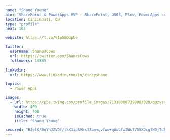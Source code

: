 ```yaml
---
name: "Shane Young"
bio: "SharePoint & PowerApps MVP - SharePoint, O365, Flow, PowerApps consulting? @PowerApps911 | Pure Snark? You found it."
location: Cincinnati, OH
type: "profile"
heat: 102

website: https://t.co/91p5BQ3pUe

twitter:
  username: ShanesCows
  url: https://twitter.com/ShanesCows
  followers: 13555

linkedin:
  url: https://www.linkedin.com/in/cincyshane

topics:
  - Power Apps

images:
  - url: https://pbs.twimg.com/profile_images/713100007398883329/qUzvsvQ3_400x400.jpg
    width: 400
    height: 400
    isCached: true
    title: "Shane Young"

secured: "BJelK/3qYhJZVDf/lkK1ipAVks38anvgvfww+qWoLfxIWo7VG5XDcgfW0jTdFUizQOe7yeZz2BEMfBowGXXF1gUhzGcqyuppA1e07MveksKjD14gE2Jn00NOdstTcwD1viR3r5uuUGhmp6oiMQ2kvt9f3t1PcdB9AQRTXXEHjPi4XcWlRqsdbKla4EaQZNRbT5g5ftUqCWTJTDbp9bW3hDng3m6Si4bWgIkIZ6kV4MzHU5k29h4IsavOVWhXN+WQO+Vc+y6mG3QeFvx6X9pYLJr/YZ8RADUq0488Mey5dUgdrr1qxT2HuAlS77Ya4cA2gedifhSIuck7xBsPJ9tJ0El+W+TF5SURz/8oFvMHjsifMbHcyFyAXRb44gtQ+GIEyAUFnhJFp3z8lHMX3tC+0lXMEY3cFIYdPfu5SjOa+Os=;vOKfc2YOcD23F0fx90jR/A=="
---
```


